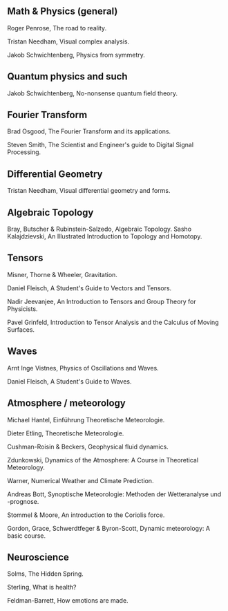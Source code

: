 ## Math & Physics (general)

Roger Penrose, The road to reality.

Tristan Needham, Visual complex analysis.

Jakob Schwichtenberg, Physics from symmetry.


## Quantum physics and such

Jakob Schwichtenberg, No-nonsense quantum field theory.


## Fourier Transform

Brad Osgood, The Fourier Transform and its applications.

Steven Smith, The Scientist and Engineer's guide to Digital Signal Processing.


## Differential Geometry

Tristan Needham, Visual differential geometry and forms.


## Algebraic Topology

Bray, Butscher & Rubinstein-Salzedo, Algebraic Topology.
Sasho Kalajdzievski, An Illustrated Introduction to Topology and Homotopy.

## Tensors

Misner, Thorne & Wheeler, Gravitation.

Daniel Fleisch, A Student's Guide to Vectors and Tensors.

Nadir Jeevanjee, An Introduction to Tensors and Group Theory for Physicists.

Pavel Grinfeld, Introduction to Tensor Analysis and the Calculus of Moving Surfaces.


## Waves

Arnt Inge Vistnes, Physics of Oscillations and Waves.

Daniel Fleisch, A Student's Guide to Waves.


## Atmosphere / meteorology

Michael Hantel, Einführung Theoretische Meteorologie.

Dieter Etling, Theoretische Meteorologie.

Cushman-Roisin & Beckers, Geophysical fluid dynamics.

Zdunkowski, Dynamics of the Atmosphere: A Course in Theoretical Meteorology.

Warner, Numerical Weather and Climate Prediction.

Andreas Bott, Synoptische Meteorologie: Methoden der Wetteranalyse und -prognose.

Stommel & Moore, An introduction to the Coriolis force.

Gordon, Grace, Schwerdtfeger & Byron-Scott, Dynamic meteorology: A basic course.


## Neuroscience

Solms, The Hidden Spring.

Sterling, What is health?

Feldman-Barrett, How emotions are made.
